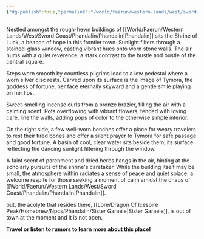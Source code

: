 ```yaml
---
{"dg-publish":true,"permalink":"/world/faerun/western-lands/west/sword-coast/phandalin/shrine-of-luck/"}
---
```


Nestled amongst the rough-hewn buildings of [[World/Faerun/Western Lands/West/Sword Coast/Phandalin/Phandalin\|Phandalin]] sits the Shrine of Luck, a beacon of hope in this frontier town. Sunlight filters through a stained-glass window, casting vibrant hues onto worn stone walls. The air hums with a quiet reverence, a stark contrast to the hustle and bustle of the central square.

Steps worn smooth by countless pilgrims lead to a low pedestal where a worn silver disc rests. Carved upon its surface is the image of Tymora, the goddess of fortune, her face eternally skyward and a gentle smile playing on her lips.

Sweet-smelling incense curls from a bronze brazier, filling the air with a calming scent. Pots overflowing with vibrant flowers, tended with loving care, line the walls, adding pops of color to the otherwise simple interior.

On the right side, a few well-worn benches offer a place for weary travelers to rest their tired bones and offer a silent prayer to Tymora for safe passage and good fortune. A basin of cool, clear water sits beside them, its surface reflecting the dancing sunlight filtering through the window.

A faint scent of parchment and dried herbs hangs in the air, hinting at the scholarly pursuits of the shrine's caretaker. While the building itself may be small, the atmosphere within radiates a sense of peace and quiet solace, a welcome respite for those seeking a moment of calm amidst the chaos of [[World/Faerun/Western Lands/West/Sword Coast/Phandalin/Phandalin\|Phandalin]].

but, the acolyte that resides there, [[Lore/Dragon Of Icespire Peak/Homebrew/Npcs/Phandalin/Sister Garaele\|Sister Garaele]], is out of town at the moment and it is not open.

**Travel or listen to rumors to learn more about this place!**